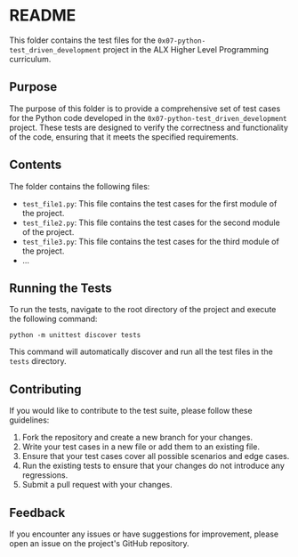 # README

This folder contains the test files for the `0x07-python-test_driven_development` project in the ALX Higher Level Programming curriculum.

## Purpose
The purpose of this folder is to provide a comprehensive set of test cases for the Python code developed in the `0x07-python-test_driven_development` project. These tests are designed to verify the correctness and functionality of the code, ensuring that it meets the specified requirements.

## Contents
The folder contains the following files:
- `test_file1.py`: This file contains the test cases for the first module of the project.
- `test_file2.py`: This file contains the test cases for the second module of the project.
- `test_file3.py`: This file contains the test cases for the third module of the project.
- ...

## Running the Tests
To run the tests, navigate to the root directory of the project and execute the following command:

```
python -m unittest discover tests
```

This command will automatically discover and run all the test files in the `tests` directory.

## Contributing
If you would like to contribute to the test suite, please follow these guidelines:
1. Fork the repository and create a new branch for your changes.
2. Write your test cases in a new file or add them to an existing file.
3. Ensure that your test cases cover all possible scenarios and edge cases.
4. Run the existing tests to ensure that your changes do not introduce any regressions.
5. Submit a pull request with your changes.

## Feedback
If you encounter any issues or have suggestions for improvement, please open an issue on the project's GitHub repository.
